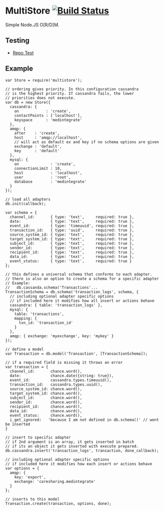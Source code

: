 MultiStore [![Build Status](https://travis-ci.org/majimboo/node-multistore.svg?branch=master)](https://travis-ci.org/majimboo/node-multistore)
==========

Simple Node.JS O[R/D]M.

Testing
-------

- [Repo Test](https://github.com/majimboo/node-multistore/blob/master/test/repo.js)

Example
-------

    var Store = require('multistore');

    // ordering gives priority. In this configuration cassandra
    // is the highest priority. If cassandra fails, the lower
    // priorities does not execute.
    var db = new Store({
      cassandra: {
        on            : 'create',
        contactPoints : ['localhost'],
        keyspace      : 'medintegrate'
      },
      amqp: {
        after    : 'create',
        host     : 'amqp://localhost',
        // will act as default ex and key if no schema options are given
        exchange : 'default',
        key      : 'default'
      },
      mysql: {
        on              : 'create',
        connectionLimit : 10,
        host            : 'localhost',
        user            : 'root',
        database        : 'medintegrate'
      }
    });

    // load all adapters
    db.init(callback);

    var schema = {
      channel_id:       { type: 'text',     required: true },
      date:             { type: 'text',     required: true },
      event_id:         { type: 'timeuuid', required: true },
      transaction_id:   { type: 'uuid',     required: true },
      source_system_id: { type: 'text',     required: true },
      target_system_id: { type: 'text',     required: true },
      subject_id:       { type: 'text',     required: true },
      sender_id:        { type: 'text',     required: true },
      recipient_id:     { type: 'text',     required: true },
      data_id:          { type: 'text',     required: true },
      event_status:     { type: 'text',     required: true }
    };

    // this defines a universal schema that conforms to each adapter.
    // there is also an option to create a schema for a specific adapter
    // Example:
    //   db.cassanda.schema('Transactions'...
    TransactionSchema = db.schema('transaction_logs', schema, {
      // including optional adapter specific options
      // if included here it modifies how all insert or actions behave
      cassandra: { table: 'transaction_logs' },
      mysql: {
        table: 'transactions',
        mapping: {
          txn_id: 'transaction_id'
        }
      },
      amqp: { exchange: 'myexchange', key: 'mykey' }
    });

    // define a model
    var Transaction = db.model('Transaction', [TransactionSchema]);

    // if a required field is missing it throws an error
    var transaction = {
      channel_id:       chance.word(),
      date:             chance.date({string: true}),
      event_id:         cassandra.types.timeuuid(),
      transaction_id:   cassandra.types.uuid(),
      source_system_id: chance.word(),
      target_system_id: chance.word(),
      subject_id:       chance.word(),
      sender_id:        chance.word(),
      recipient_id:     chance.word(),
      data_id:          chance.word(),
      event_status:     chance.word(),
      i_get_ignored:   'because I am not defined in db.schema()' // wont be inserted
    }

    // insert to specific adapter
    // if 2nd argument is an array, it gets inserted in batch
    // if its an object it gets inserted with execute prepared.
    db.cassandra.insert('transaction_logs', transaction, done_callback);

    // including optional adapter specific options
    // if included here it modifies how each insert or actions behave
    var options = {
      amqp: {
        key: 'export',
        exchange: 'caresharing.medintegrate'
      }
    };

    // inserts to this model
    Transaction.create(transaction, options, done);
